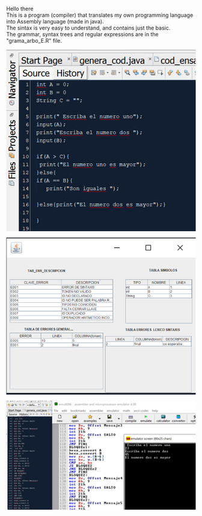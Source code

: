 Hello there <br>
This is a program (compiler) that translates my own programming language into Assembly language (made in java). <br>
The sintax is very easy to understand, and contains just the basic. <br>
The grammar, syntax trees and regular expressions are in the "grama_arbo_E.R" file. <br>


![](imgs/mylanguage_code.png)

![](imgs/table_error.png)

![](imgs/assembler_result.png)
